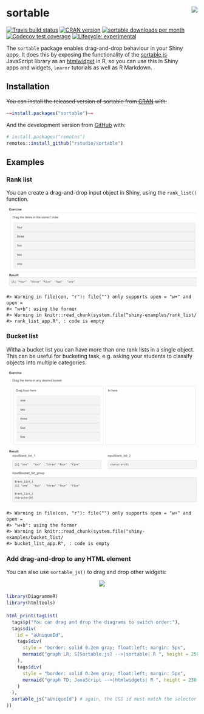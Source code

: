 
<!-- README.md is generated from README.Rmd. Please edit that file -->

# sortable <img src='man/figures/sortable-logo.png' align="right" height="139" />

<!-- badges: start -->

[![Travis build
status](https://travis-ci.org/rstudio/sortable.svg?branch=master)](https://travis-ci.org/rstudio/sortable)
[![CRAN
version](http://www.r-pkg.org/badges/version/sortable)](https://cran.r-project.org/package=sortable)
[![sortable downloads per
month](http://cranlogs.r-pkg.org/badges/sortable)](http://www.rpackages.io/package/sortable)
[![Codecov test
coverage](https://codecov.io/gh/rstudio/sortable/branch/master/graph/badge.svg)](https://codecov.io/gh/rstudio/sortable?branch=master)
[![Lifecycle:
experimental](https://img.shields.io/badge/lifecycle-experimental-orange.svg)](https://www.tidyverse.org/lifecycle/#experimental)
<!-- badges: end -->

The `sortable` package enables drag-and-drop behaviour in your Shiny
apps. It does this by exposing the functionality of the
[sortable.js](https://sortablejs.github.io/Sortable/) JavaScript library
as an [htmlwidget](https://htmlwidgets.org) in R, so you can use this in
Shiny apps and widgets, `learnr` tutorials as well as R Markdown.

## Installation

~~You can install the released version of sortable from
[CRAN](https://CRAN.R-project.org) with:~~

``` r
~~install.packages("sortable")~~
```

And the development version from
[GitHub](https://github.com/rstudio/sortable) with:

``` r
# install.packages("remotes")
remotes::install_github("rstudio/sortable")
```

## Examples

### Rank list

You can create a drag-and-drop input object in Shiny, using the
`rank_list()` function.

<center>

<img src="man/figures/rank_list_shiny.gif" style = 'width:500px;'></img>

</center>

    #> Warning in file(con, "r"): file("") only supports open = "w+" and open =
    #> "w+b": using the former
    #> Warning in knitr::read_chunk(system.file("shiny-examples/rank_list/
    #> rank_list_app.R", : code is empty

### Bucket list

Witha a bucket list you can have more than one rank lists in a single
object. This can be useful for bucketing task, e.g. asking your students
to classify objects into multiple categories.

<center>

<img src="man/figures/bucket_list_shiny.gif" style = 'width:500px;'></img>

</center>

    #> Warning in file(con, "r"): file("") only supports open = "w+" and open =
    #> "w+b": using the former
    #> Warning in knitr::read_chunk(system.file("shiny-examples/bucket_list/
    #> bucket_list_app.R", : code is empty

### Add drag-and-drop to any HTML element

You can also use `sortable_js()` to drag and drop other widgets:

<center>

![](man/figures/diagrammer.gif)

</center>

``` r
library(DiagrammeR)
library(htmltools)

html_print(tagList(
  tags$p("You can drag and drop the diagrams to switch order:"),
  tags$div(
    id = "aUniqueId",
    tags$div(
      style = "border: solid 0.2em gray; float:left; margin: 5px",
      mermaid("graph LR; S[Sortable.js] -->|sortable| R ", height = 250, width = 300)
    ),
    tags$div(
      style = "border: solid 0.2em gray; float:left; margin: 5px",
      mermaid("graph TD; JavaScript -->|htmlwidgets| R ", height = 250, width = 150)
    )
  ),
  sortable_js("aUniqueId") # again, the CSS id must match the selector
))
```

